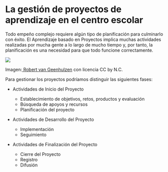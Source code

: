 
# La gestión de proyectos de aprendizaje en el centro escolar

Todo empeño complejo requiere algún tipo de planificación para culminarlo con éxito. El Aprendizaje basado en Proyectos implica muchas actividades realizadas por mucha gente a lo largo de mucho tiempo y, por tanto, la planificación es una necesidad para que todo funcione correctamente.

![](https://github.com/catedu/abp/blob/master/https://farm4.static.flickr.com/3825/12849069635_acf0d8c02b.jpg)

Imagen:[ Robert van Geenhulzen](https://www.flickr.com/photos/45154372@N07/12849069635) con licencia CC by N.C.

Para gestionar los proyectos podríamos distinguir las siguientes fases:

* Actividades de Inicio del Proyecto
    * Establecimiento de objetivos, retos, productos y evaluación
    *  Búsqueda de apoyos y recursos
    *  Planificación del proyecto

* Actividades de Desarrollo del Proyecto
    * Implementación
    * Seguimiento

* Actividades de Finalización del Proyecto
    * Cierre del Proyecto
    * Registro
    * Difusión
